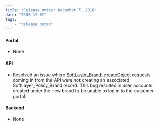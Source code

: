 ```yaml
---
title: "Release notes: December 7, 2016"
date: "2016-12-07"
tags:
    - "release notes"
---
```


#### Portal
+ None

#### API
+ Resolved an issue where [SoftLayer_Brand::createObject](http://sldn.softlayer.com/reference/services/SoftLayer_Brand/createObject) requests coming in from the API were not creating an associated SoftLayer_Policy_Brand record. This bug resulted in user accounts created under the new brand to be unable to log in to the customer portal.


#### Backend
+ None
